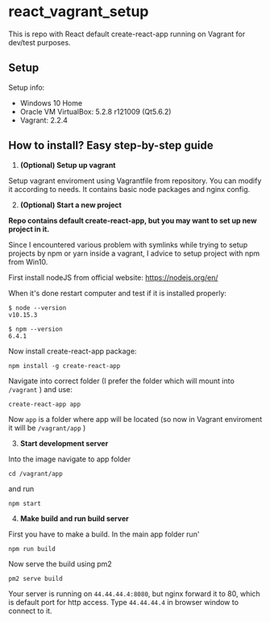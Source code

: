 # react_vagrant_setup
This is repo with React default create-react-app running on Vagrant for dev/test purposes.

## Setup

Setup info:
- Windows 10 Home
- Oracle VM VirtualBox: 5.2.8 r121009 (Qt5.6.2)
- Vagrant: 2.2.4

## How to install? Easy step-by-step guide

1. **(Optional) Setup up vagrant**

Setup vagrant enviroment using Vagrantfile from repository. You can modify it according to needs. 
It contains basic node packages and nginx config.


2. **(Optional) Start a new project**

**Repo contains default create-react-app, but you may want to set up new project in it.**

Since I encountered various problem with symlinks while trying to setup projects by npm or yarn inside a vagrant, I advice 
to setup project with npm from Win10.

First install nodeJS from official website:
https://nodejs.org/en/

When it's done restart computer and test if it is installed properly:

```
$ node --version
v10.15.3

$ npm --version
6.4.1
```

Now install create-react-app package:

```
npm install -g create-react-app
```

Navigate into correct folder (I prefer the folder which will mount into `/vagrant` ) and use:

```
create-react-app app
```

Now `app` is a folder where app will be located (so now in Vagrant enviroment it will be `/vagrant/app` )



3. **Start development server**

Into the image navigate to app folder

```
cd /vagrant/app
```

and run

```
npm start
```


4. **Make build and run build server**

First you have to make a build. In the main app folder run'

```
npm run build
```

Now serve the build using pm2

```
pm2 serve build
```

Your server is running on `44.44.44.4:8080`, but nginx forward it to 80, which is default port for http access. 
Type `44.44.44.4` in browser window to connect to it.
